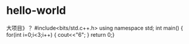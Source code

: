 # hello-world
大项目》？
#include<bits/std.c++.h>
using namespace std;
int main()
{
for(int i=0;i<3;i++)
{
cout<<"6";
}
return 0;}
